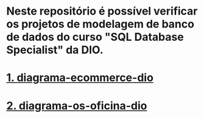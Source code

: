 # Neste repositório é possível verificar os projetos de modelagem de banco de dados do curso "SQL Database Specialist" da DIO.

# [1. diagrama-ecommerce-dio](https://github.com/viniciushsp/dio-sql-db-specialist/blob/main/diagrama-ecommerce-dio.png)
# [2. diagrama-os-oficina-dio](https://github.com/viniciushsp/dio-sql-db-specialist/blob/main/diagrama-os-oficina-dio.png)
